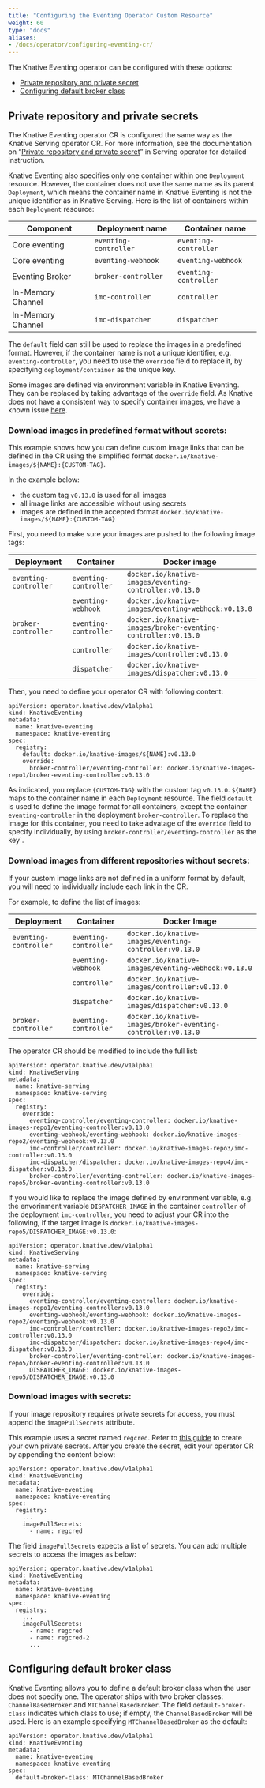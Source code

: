 ```yaml
---
title: "Configuring the Eventing Operator Custom Resource"
weight: 60
type: "docs"
aliases:
- /docs/operator/configuring-eventing-cr/
---
```


The Knative Eventing operator can be configured with these options:

- [Private repository and private secret](#private-repository-and-private-secrets)
- [Configuring default broker class](#configuring-default-broker-class)

## Private repository and private secrets

The Knative Eventing operator CR is configured the same way as the Knative Serving operator CR. For more information,
see the documentation on “[Private repository and private secret](configuring-serving-cr.md#private-repository-and-private-secrets)” in Serving operator for detailed instruction.

Knative Eventing also specifies only one container within one `Deployment` resource. However, the container does not use
the same name as its parent `Deployment`, which means the container name in Knative Eventing is not the unique identifier
as in Knative Serving. Here is the list of containers within each `Deployment` resource:

| Component | Deployment name | Container name |
|-----------|-----------------|----------------|
| Core eventing | `eventing-controller` | `eventing-controller` |
| Core eventing | `eventing-webhook` | `eventing-webhook` |
| Eventing Broker | `broker-controller` | `eventing-controller` |
| In-Memory Channel | `imc-controller` | `controller` |
| In-Memory Channel | `imc-dispatcher` | `dispatcher` |

The `default` field can still be used to replace the images in a predefined format. However, if the container name is not
a unique identifier, e.g. `eventing-controller`, you need to use the `override` field to replace it, by specifying
`deployment/container` as the unique key.

Some images are defined via environment variable in Knative Eventing. They can be replaced by taking advantage of the
`override` field. As Knative does not have a consistent way to specify container images, we have a known issue [here](https://github.com/knative-sandbox/operator/issues/22).

### Download images in predefined format without secrets:

This example shows how you can define custom image links that can be defined in the CR using the simplified format
`docker.io/knative-images/${NAME}:{CUSTOM-TAG}`.

In the example below:

- the custom tag `v0.13.0` is used for all images
- all image links are accessible without using secrets
- images are defined in the accepted format `docker.io/knative-images/${NAME}:{CUSTOM-TAG}`

First, you need to make sure your images are pushed to the following image tags:

| Deployment | Container | Docker image |
|----|----|----|
| `eventing-controller` | `eventing-controller` | `docker.io/knative-images/eventing-controller:v0.13.0` |
|  | `eventing-webhook` | `docker.io/knative-images/eventing-webhook:v0.13.0` |
| `broker-controller` | `eventing-controller` | `docker.io/knative-images/broker-eventing-controller:v0.13.0` |
|  | `controller` | `docker.io/knative-images/controller:v0.13.0` |
|  | `dispatcher` | `docker.io/knative-images/dispatcher:v0.13.0` |

Then, you need to define your operator CR with following content:

```
apiVersion: operator.knative.dev/v1alpha1
kind: KnativeEventing
metadata:
  name: knative-eventing
  namespace: knative-eventing
spec:
  registry:
    default: docker.io/knative-images/${NAME}:v0.13.0
    override:
      broker-controller/eventing-controller: docker.io/knative-images-repo1/broker-eventing-controller:v0.13.0
```

As indicated, you replace `{CUSTOM-TAG}` with the custom tag `v0.13.0`. `${NAME}` maps to the container name in each `Deployment` resource.
The field `default` is used to define the image format for all containers, except the container `eventing-controller` in
the deployment `broker-controller`. To replace the image for this container, you need to take advatage of the `override`
field to specify individually, by using `broker-controller/eventing-controller` as the key`.

### Download images from different repositories without secrets:

If your custom image links are not defined in a uniform format by default, you will need to individually include each
link in the CR.

For example, to define the list of images:

| Deployment | Container | Docker Image |
|----|----|----|
| `eventing-controller` | `eventing-controller` | `docker.io/knative-images/eventing-controller:v0.13.0` |
|  | `eventing-webhook` | `docker.io/knative-images/eventing-webhook:v0.13.0` |
|  | `controller` | `docker.io/knative-images/controller:v0.13.0` |
|  | `dispatcher` | `docker.io/knative-images/dispatcher:v0.13.0` |
| `broker-controller` | `eventing-controller` | `docker.io/knative-images/broker-eventing-controller:v0.13.0` |


The operator CR should be modified to include the full list:

```
apiVersion: operator.knative.dev/v1alpha1
kind: KnativeServing
metadata:
  name: knative-serving
  namespace: knative-serving
spec:
  registry:
    override:
      eventing-controller/eventing-controller: docker.io/knative-images-repo1/eventing-controller:v0.13.0
      eventing-webhook/eventing-webhook: docker.io/knative-images-repo2/eventing-webhook:v0.13.0
      imc-controller/controller: docker.io/knative-images-repo3/imc-controller:v0.13.0
      imc-dispatcher/dispatcher: docker.io/knative-images-repo4/imc-dispatcher:v0.13.0
      broker-controller/eventing-controller: docker.io/knative-images-repo5/broker-eventing-controller:v0.13.0
```

If you would like to replace the image defined by environment variable, e.g. the envorinment variable `DISPATCHER_IMAGE`
in the container `controller` of the deployment `imc-controller`, you need to adjust your CR into the following, if the
target image is `docker.io/knative-images-repo5/DISPATCHER_IMAGE:v0.13.0`:

```
apiVersion: operator.knative.dev/v1alpha1
kind: KnativeServing
metadata:
  name: knative-serving
  namespace: knative-serving
spec:
  registry:
    override:
      eventing-controller/eventing-controller: docker.io/knative-images-repo1/eventing-controller:v0.13.0
      eventing-webhook/eventing-webhook: docker.io/knative-images-repo2/eventing-webhook:v0.13.0
      imc-controller/controller: docker.io/knative-images-repo3/imc-controller:v0.13.0
      imc-dispatcher/dispatcher: docker.io/knative-images-repo4/imc-dispatcher:v0.13.0
      broker-controller/eventing-controller: docker.io/knative-images-repo5/broker-eventing-controller:v0.13.0
      DISPATCHER_IMAGE: docker.io/knative-images-repo5/DISPATCHER_IMAGE:v0.13.0
```

### Download images with secrets:

If your image repository requires private secrets for access, you must append the `imagePullSecrets` attribute.

This example uses a secret named `regcred`. Refer to [this guide](https://kubernetes.io/docs/concepts/containers/images/#specifying-imagepullsecrets-on-a-pod) to create your own private secrets.
After you create the secret, edit your operator CR by appending the content below:

```
apiVersion: operator.knative.dev/v1alpha1
kind: KnativeEventing
metadata:
  name: knative-eventing
  namespace: knative-eventing
spec:
  registry:
    ...
    imagePullSecrets:
      - name: regcred
```

The field `imagePullSecrets` expects a list of secrets. You can add multiple secrets to access the images as below:

```
apiVersion: operator.knative.dev/v1alpha1
kind: KnativeEventing
metadata:
  name: knative-eventing
  namespace: knative-eventing
spec:
  registry:
    ...
    imagePullSecrets:
      - name: regcred
      - name: regcred-2
      ...
```

## Configuring default broker class

Knative Eventing allows you to define a default broker class when the user does not specify one. The operator ships with two broker classes: `ChannelBasedBroker` and `MTChannelBasedBroker`. The field `default-broker-class` indicates which class to use; if empty, the `ChannelBasedBroker` will be used.
Here is an example specifying `MTChannelBasedBroker` as the default:

```
apiVersion: operator.knative.dev/v1alpha1
kind: KnativeEventing
metadata:
  name: knative-eventing
  namespace: knative-eventing
spec:
  default-broker-class: MTChannelBasedBroker
```

